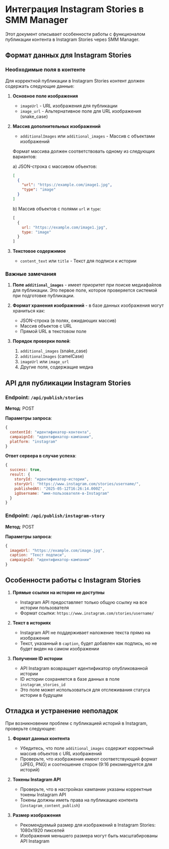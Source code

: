 # Интеграция Instagram Stories в SMM Manager

Этот документ описывает особенности работы с функционалом публикации контента в Instagram Stories через SMM Manager.

## Формат данных для Instagram Stories

### Необходимые поля в контенте

Для корректной публикации в Instagram Stories контент должен содержать следующие данные:

1. **Основное поле изображения**
   - `imageUrl` - URL изображения для публикации
   - `image_url` - Альтернативное поле для URL изображения (snake_case)

2. **Массив дополнительных изображений**
   - `additionalImages` или `additional_images` - Массив с объектами изображений
   
   Формат массива должен соответствовать одному из следующих вариантов:

   a) JSON-строка с массивом объектов:
   ```json
   [
     {
       "url": "https://example.com/image1.jpg",
       "type": "image"
     }
   ]
   ```
   
   b) Массив объектов с полями `url` и `type`:
   ```javascript
   [
     {
       url: "https://example.com/image1.jpg",
       type: "image"
     }
   ]
   ```

3. **Текстовое содержимое**
   - `content_text` или `title` - Текст для подписи к истории

### Важные замечания

1. **Поле `additional_images`** - имеет приоритет при поиске медиафайлов для публикации. Это первое поле, которое проверяется системой при подготовке публикации.

2. **Формат хранения изображений** - в базе данных изображения могут храниться как:
   - JSON-строка (в полях, ожидающих массив)
   - Массив объектов с URL
   - Прямой URL в текстовом поле

3. **Порядок проверки полей**:
   1. `additional_images` (snake_case)
   2. `additionalImages` (camelCase) 
   3. `imageUrl` или `image_url`
   4. Другие поля, содержащие медиа

## API для публикации Instagram Stories

### Endpoint: `/api/publish/stories`

**Метод**: POST

**Параметры запроса**:
```javascript
{
  contentId: "идентификатор-контента",
  campaignId: "идентификатор-кампании",
  platform: "instagram"
}
```

**Ответ сервера в случае успеха**:
```javascript
{
  success: true,
  result: {
    storyId: "идентификатор-истории",
    storyUrl: "https://www.instagram.com/stories/username/",
    publishedAt: "2025-05-12T16:26:14.000Z",
    igUsername: "имя-пользователя-в-Instagram"
  }
}
```

### Endpoint: `/api/publish/instagram-story`

**Метод**: POST

**Параметры запроса**:
```javascript
{
  imageUrl: "https://example.com/image.jpg",
  caption: "Текст подписи",
  campaignId: "идентификатор-кампании"
}
```

## Особенности работы с Instagram Stories

1. **Прямые ссылки на истории не доступны**
   - Instagram API предоставляет только общую ссылку на все истории пользователя
   - Формат ссылки: `https://www.instagram.com/stories/username/`

2. **Текст в историях**
   - Instagram API не поддерживает наложение текста прямо на изображение
   - Текст, указанный в `caption`, будет добавлен как подпись, но не будет виден на самом изображении

3. **Получение ID истории**
   - API Instagram возвращает идентификатор опубликованной истории
   - ID истории сохраняется в базе данных в поле `instagram_stories_id`
   - Это поле может использоваться для отслеживания статуса истории в будущем

## Отладка и устранение неполадок

При возникновении проблем с публикацией историй в Instagram, проверьте следующее:

1. **Формат данных контента**
   - Убедитесь, что поле `additional_images` содержит корректный массив объектов с URL изображений
   - Проверьте, что изображения имеют соответствующий формат (JPEG, PNG) и соотношение сторон (9:16 рекомендуется для историй)

2. **Токены Instagram API**
   - Проверьте, что в настройках кампании указаны корректные токены Instagram API
   - Токены должны иметь права на публикацию контента (`instagram_content_publish`)

3. **Размер изображения**
   - Рекомендуемый размер для изображений в Instagram Stories: 1080x1920 пикселей
   - Изображения меньшего размера могут быть масштабированы API Instagram